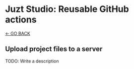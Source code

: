 # Juzt Studio: Reusable GitHub actions

[← GO BACK](../README.md)

## Upload project files to a server

TODO: Write a description
